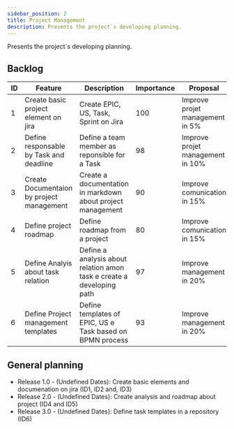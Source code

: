 ```yaml
---
sidebar_position: 2
title: Project Management
description: Presents the project`s developing planning.
---
```


Presents the project`s developing planning.

## Backlog

| ID | Feature | Description | Importance |Proposal|
| -- | ------- | ----------- |----------- |--------|
| 1  | Create basic project element on jira| Create EPIC, US, Task, Sprint on Jira | 100 |Improve projet management in 5% |
| 2  | Define responsable by Task and deadline| Define a team member as reponsible for a Task  | 98 |Improve projet management in 10% |
| 3  | Create Documentaion by project management |Create a documentation in markdown about project management  | 90 |Improve comunication  in 15% |
| 4  | Define project roadmap |Define roadmap from a project  | 80 |Improve comunication  in 15% |
| 5  | Define Analyis about task relation   |Define a analysis about relation amon task e create a developing path  | 97 |Improve management  in 20% |
| 6  | Define Project management templates |Define templates of EPIC, US e Task based on BPMN process  | 93 |Improve management in 20% |

## General planning

* Release 1.0 - (Undefined Dates): Create basic elements and documenation on jira (ID1, ID2 and, ID3)
* Release 2.0 - (Undefined Dates): Create analysis and roadmap about project (ID4 and ID5)
* Release 3.0 - (Undefined Dates): Define task templates in a repository (ID6)
